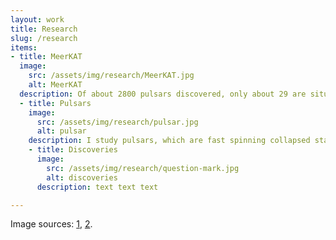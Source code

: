 ```yaml
---
layout: work
title: Research
slug: /research
items:
- title: MeerKAT
  image:
    src: /assets/img/research/MeerKAT.jpg
    alt: MeerKAT
  description: Of about 2800 pulsars discovered, only about 29 are situated outside our galaxy, the Milky Way. The aim of my thesis at the University of Manchester is to discover more extragalactic pulsars using a new radio observatory, MeerKAT. It is a precursor of the mid-frequency component of the Square Kilometer Array (SKA), an international project to build the largest radio interferometer ever designed. MeerKAT is located in South Africa, in the radio-protected Karoo desert. With its 64 14-metre dishes, it will be the most sensitive radio interferometer in its wavelength range.
  - title: Pulsars
    image:
      src: /assets/img/research/pulsar.jpg
      alt: pulsar
    description: I study pulsars, which are fast spinning collapsed stars. Their lighthouse-like radio beams are observed as pulses from the Earth. They are amongst the most extreme objects of the Universe - they are some of the fastest spinning stars (usually, they undergo one complete revolution in less than a few seconds); they are the smallest and densest stars, with approximately the mass of our Sun contained in a radius of a few tens of kilometres; and they have the strongest stellar magnetic fields.
    - title: Discoveries
      image:
        src: /assets/img/research/question-mark.jpg
        alt: discoveries
      description: text text text

---
```


Image sources: [1](https://imagine.gsfc.nasa.gov/science/objects/pulsars1.html.old), [2](https://www.sarao.ac.za/gallery/meerkat/).
<br />
<br />
